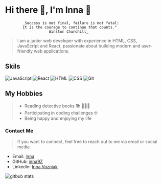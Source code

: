 # Hi there 👋, I'm Inna  🌸
            _Success is not final, failure is not fatal: 
            It is the courage to continue that counts." 
                        Winston Churchill_
  > I am a junior web developer with experience in HTML, CSS, JavaScript and React, passionate about building modern and user-friendly web applications. 

## Skils

![JavaScript](https://img.shields.io/badge/-JavaScript-yellow)
![React](https://img.shields.io/badge/-React-blueviolet)
![HTML](https://img.shields.io/badge/-HTML-orange)
![CSS](https://img.shields.io/badge/-CSS-blue)
![Git](https://img.shields.io/badge/-Git-blue)

## My Hobbies
>- Reading detective books 📚 🕵🏼‍♀️
>- Participating in coding challenges 🤓
>- Being happy and enjoying my life 

### Contact Me

> If you want to connect, feel free to reach out to me via email or social media.

- Email: [Inna](vozniakinna@gmai.com) 
- GitHub: [inna9Z](https://github.com/inna9Z)
- LinkedIn: [Inna Vozniak](https://www.linkedin.com/in/inna-vozniak-14a8a010a/)

![gitbub stats](https://github-readme-stats.vercel.app/api?username=inna9Z&show_icons=true&theme=transparent)
